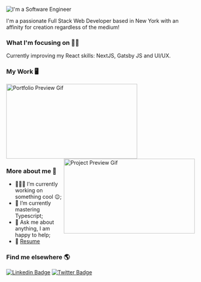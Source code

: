 

![I'm a Software Engineer](https://user-images.githubusercontent.com/65793865/103820096-afef8500-5039-11eb-863a-c0ea115aa0af.png)




I'm a passionate Full Stack Web Developer based in New York with an affinity for creation regardless of the medium! 

### What I'm focusing on 👨‍💻

Currently improving my React skills: NextJS, Gatsby JS and UI/UX.



### My Work 🖥

<p align='left'>
<a href="https://cavingayle.com">
  <img src="https://github.com/cavingayle/Portfolio-Website/blob/main/portfolio.gif" alt="Portfolio Preview Gif" height="200" width="350">
</a>  
  
<a href="https://youtube-yelp.com/">
  <img src="https://github.com/cavingayle/YoutubeYelp/blob/master/YoutubeYelp1.gif" alt="Project Preview Gif" height="200" width="350" align="right">
</a> 
  </p>
  
  
  
  ### More about me 🦄

- 👨🏽‍💻 I’m currently working on something cool :wink:;
- 🌱 I’m currently mastering Typescript; 
- 💬 Ask me about anything, I am happy to help;
- 📝 [Resume](https://docs.google.com/document/d/1Ocq43hu4ZYZQUdWFoMZI7z2lnEuc5InOyU86kFb9K_s/edit?usp=sharing)


### Find me elsewhere 🌎

[![Linkedin Badge](https://img.shields.io/badge/-LinkedIn-blue?style=flat-square&logo=Linkedin&logoColor=white&link=https://www.linkedin.com/in/cavingayle/)](https://www.linkedin.com/in/cavingayle/)  [![Twitter Badge](https://img.shields.io/badge/-Twitter-1ca0f1?style=flat-square&labelColor=1ca0f1&logo=twitter&logoColor=white&link=https://twitter.com/cavin_gayle)](https://twitter.com/cavin_gayle)





